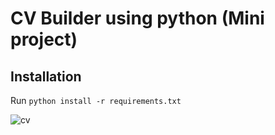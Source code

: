 # CV Builder using python (Mini project)

## Installation
Run `python install -r requirements.txt`

![cv](https://github.com/user-attachments/assets/22613f96-a3b1-4fb2-9bf6-898168730fbf)
